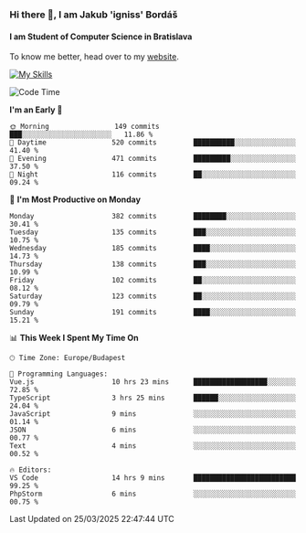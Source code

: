 ### Hi there 👋, I am Jakub 'igniss' Bordáš

#### I am Student of Computer Science in Bratislava
To know me better, head over to my [website](https://bordas.sk).

[![My Skills](https://skillicons.dev/icons?i=js,typescript,html,css,figma,svelte,vue,next,postgresql,nest,express,nodejs)](https://bordas.sk)


<!--START_SECTION:waka-->
![Code Time](http://img.shields.io/badge/Code%20Time-1%2C755%20hrs%2059%20mins-blue)

**I'm an Early 🐤** 

```text
🌞 Morning                149 commits         ███░░░░░░░░░░░░░░░░░░░░░░   11.86 % 
🌆 Daytime                520 commits         ██████████░░░░░░░░░░░░░░░   41.40 % 
🌃 Evening                471 commits         █████████░░░░░░░░░░░░░░░░   37.50 % 
🌙 Night                  116 commits         ██░░░░░░░░░░░░░░░░░░░░░░░   09.24 % 
```
📅 **I'm Most Productive on Monday** 

```text
Monday                   382 commits         ████████░░░░░░░░░░░░░░░░░   30.41 % 
Tuesday                  135 commits         ███░░░░░░░░░░░░░░░░░░░░░░   10.75 % 
Wednesday                185 commits         ████░░░░░░░░░░░░░░░░░░░░░   14.73 % 
Thursday                 138 commits         ███░░░░░░░░░░░░░░░░░░░░░░   10.99 % 
Friday                   102 commits         ██░░░░░░░░░░░░░░░░░░░░░░░   08.12 % 
Saturday                 123 commits         ██░░░░░░░░░░░░░░░░░░░░░░░   09.79 % 
Sunday                   191 commits         ████░░░░░░░░░░░░░░░░░░░░░   15.21 % 
```


📊 **This Week I Spent My Time On** 

```text
🕑︎ Time Zone: Europe/Budapest

💬 Programming Languages: 
Vue.js                   10 hrs 23 mins      ██████████████████░░░░░░░   72.85 % 
TypeScript               3 hrs 25 mins       ██████░░░░░░░░░░░░░░░░░░░   24.04 % 
JavaScript               9 mins              ░░░░░░░░░░░░░░░░░░░░░░░░░   01.14 % 
JSON                     6 mins              ░░░░░░░░░░░░░░░░░░░░░░░░░   00.77 % 
Text                     4 mins              ░░░░░░░░░░░░░░░░░░░░░░░░░   00.52 % 

🔥 Editors: 
VS Code                  14 hrs 9 mins       █████████████████████████   99.25 % 
PhpStorm                 6 mins              ░░░░░░░░░░░░░░░░░░░░░░░░░   00.75 % 
```


 Last Updated on 25/03/2025 22:47:44 UTC
<!--END_SECTION:waka-->
